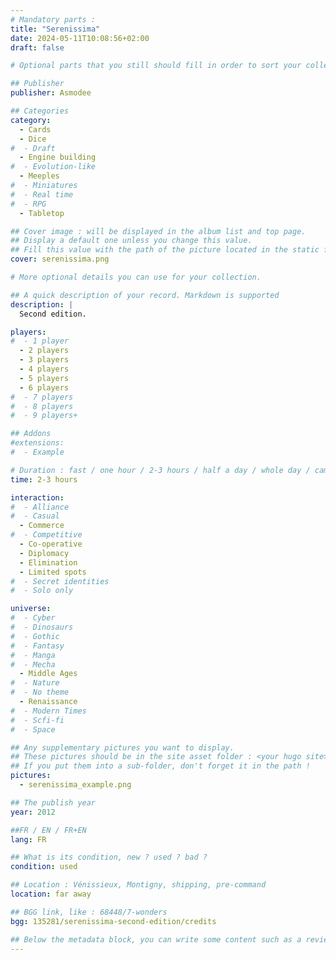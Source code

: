 ```yaml
---
# Mandatory parts :
title: "Serenissima"
date: 2024-05-11T10:08:56+02:00
draft: false

# Optional parts that you still should fill in order to sort your collection

## Publisher
publisher: Asmodee

## Categories
category:
  - Cards
  - Dice
#  - Draft
  - Engine building
#  - Evolution-like
  - Meeples
#  - Miniatures
#  - Real time
#  - RPG
  - Tabletop

## Cover image : will be displayed in the album list and top page.
## Display a default one unless you change this value.
## Fill this value with the path of the picture located in the static folder
cover: serenissima.png

# More optional details you can use for your collection.

## A quick description of your record. Markdown is supported
description: |
  Second edition.

players:
#  - 1 player
  - 2 players
  - 3 players
  - 4 players
  - 5 players
  - 6 players
#  - 7 players
#  - 8 players
#  - 9 players+

## Addons
#extensions:
#  - Example

# Duration : fast / one hour / 2-3 hours / half a day / whole day / campaign
time: 2-3 hours

interaction:
#  - Alliance
#  - Casual
  - Commerce
#  - Competitive
  - Co-operative
  - Diplomacy
  - Elimination
  - Limited spots
#  - Secret identities
#  - Solo only

universe:
#  - Cyber
#  - Dinosaurs
#  - Gothic
#  - Fantasy
#  - Manga
#  - Mecha
  - Middle Ages
#  - Nature
#  - No theme
  - Renaissance
#  - Modern Times
#  - Scfi-fi
#  - Space

## Any supplementary pictures you want to display.
## These pictures should be in the site asset folder : <your hugo site>/static
## If you put them into a sub-folder, don't forget it in the path !
pictures:
  - serenissima_example.png

## The publish year
year: 2012

##FR / EN / FR+EN
lang: FR

## What is its condition, new ? used ? bad ?
condition: used

## Location : Vénissieux, Montigny, shipping, pre-command
location: far away

## BGG link, like : 68448/7-wonders
bgg: 135281/serenissima-second-edition/credits

## Below the metadata block, you can write some content such as a review or anything else you want. It'll be displayed in the album page.
---
```

